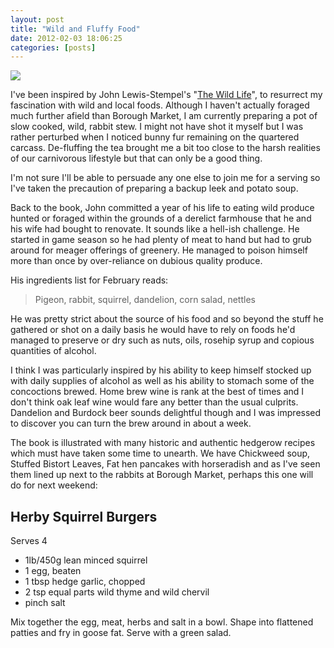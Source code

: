 ```yaml
---
layout: post
title: "Wild and Fluffy Food"
date: 2012-02-03 18:06:25
categories: [posts]
---
```


![](https://www.earthwoman.co.uk/wp-content/uploads/2012/02/the-wild-life-a-year-of-living-on-wild-food-3196-p.jpg)

I've been inspired by John Lewis-Stempel's "[The Wild Life](https://amzn.to/yEMipQ)", to resurrect my fascination with wild and local foods. Although I haven't actually foraged much further afield than Borough Market, I am currently preparing a pot of slow cooked, wild, rabbit stew. I might not have shot it myself but I was rather perturbed when I noticed bunny fur remaining on the quartered carcass. De-fluffing the tea brought me a bit too close to the harsh realities of our carnivorous lifestyle but that can only be a good thing.

I'm not sure I'll be able to persuade any one else to join me for a serving so I've taken the precaution of preparing a backup leek and potato soup.

Back to the book, John committed a year of his life to eating wild produce hunted or foraged within the grounds of a derelict farmhouse that he and his wife had bought to renovate. It sounds like a hell-ish challenge. He started in game season so he had plenty of meat to hand but had to grub around for meager offerings of greenery. He managed to poison himself more than once by over-reliance on dubious quality produce.

His ingredients list for February reads:

> Pigeon, rabbit, squirrel, dandelion, corn salad, nettles

He was pretty strict about the source of his food and so beyond the stuff he gathered or shot on a daily basis he would have to rely on foods he'd managed to preserve or dry such as nuts, oils, rosehip syrup and copious quantities of alcohol.

I think I was particularly inspired by his ability to keep himself stocked up with daily supplies of alcohol as well as his ability to stomach some of the concoctions brewed. Home brew wine is rank at the best of times and I don't think oak leaf wine would fare any better than the usual culprits. Dandelion and Burdock beer sounds delightful though and I was impressed to discover you can turn the brew around in about a week.

The book is illustrated with many historic and authentic hedgerow recipes which must have taken some time to unearth. We have Chickweed soup, Stuffed Bistort Leaves, Fat hen pancakes with horseradish and as I've seen them lined up next to the rabbits at Borough Market, perhaps this one will do for next weekend:

## Herby Squirrel Burgers

Serves 4

- 1lb/450g lean minced squirrel
- 1 egg, beaten
- 1 tbsp hedge garlic, chopped
- 2 tsp equal parts wild thyme and wild chervil
- pinch salt

Mix together the egg, meat, herbs and salt in a bowl.
Shape into flattened patties and fry in goose fat. Serve with a green salad.
